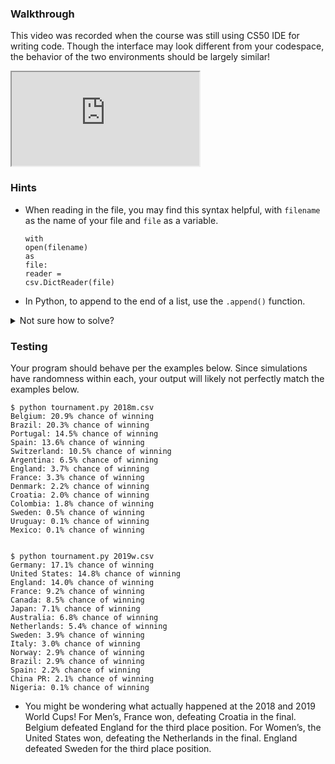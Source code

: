 
### Walkthrough

<div class="alert" data-alert="primary" role="alert"><p>This video was recorded when the course was still using CS50 IDE for writing code. Though the interface may look different from your codespace, the behavior of the two environments should be largely similar!</p></div>

<iframe allow="accelerometer; autoplay; encrypted-media; gyroscope; picture-in-picture" allowfullscreen="" class="border" data-video="" src="https://video.cs50.io/o5Bkc7gtRjo"></iframe>


### Hints

*   When reading in the file, you may find this syntax helpful, with `filename` as the name of your file and `file` as a variable. <div class="language-python highlighter-rouge"><div class="highlight"><pre class="highlight"><code><span class="k">with</span> <span class="nf">open</span><span class="p">(</span><span class="n">filename</span><span class="p">)</span> <span class="k">as</span> <span class="nb">file</span><span class="p">:</span>
      <span class="n">    reader</span> <span class="o">=</span> <span class="n">csv</span><span class="p">.</span><span class="nc">DictReader</span><span class="p">(</span><span class="nb">file</span><span class="p">)</span>
</code></pre></div>    </div>
        
    
*   In Python, to append to the end of a list, use the `.append()` function.
    

<details><summary>Not sure how to solve?</summary><iframe allow="accelerometer; autoplay; encrypted-media; gyroscope; picture-in-picture" allowfullscreen="" class="border" data-video="" src="https://video.cs50.io/Fo7Roe8hw3A"></iframe></details>


### Testing

Your program should behave per the examples below. Since simulations have randomness within each, your output will likely not perfectly match the examples below.

    $ python tournament.py 2018m.csv
    Belgium: 20.9% chance of winning
    Brazil: 20.3% chance of winning
    Portugal: 14.5% chance of winning
    Spain: 13.6% chance of winning
    Switzerland: 10.5% chance of winning
    Argentina: 6.5% chance of winning
    England: 3.7% chance of winning
    France: 3.3% chance of winning
    Denmark: 2.2% chance of winning
    Croatia: 2.0% chance of winning
    Colombia: 1.8% chance of winning
    Sweden: 0.5% chance of winning
    Uruguay: 0.1% chance of winning
    Mexico: 0.1% chance of winning
    

    $ python tournament.py 2019w.csv
    Germany: 17.1% chance of winning
    United States: 14.8% chance of winning
    England: 14.0% chance of winning
    France: 9.2% chance of winning
    Canada: 8.5% chance of winning
    Japan: 7.1% chance of winning
    Australia: 6.8% chance of winning
    Netherlands: 5.4% chance of winning
    Sweden: 3.9% chance of winning
    Italy: 3.0% chance of winning
    Norway: 2.9% chance of winning
    Brazil: 2.9% chance of winning
    Spain: 2.2% chance of winning
    China PR: 2.1% chance of winning
    Nigeria: 0.1% chance of winning
    

*   You might be wondering what actually happened at the 2018 and 2019 World Cups! For Men’s, France won, defeating Croatia in the final. Belgium defeated England for the third place position. For Women’s, the United States won, defeating the Netherlands in the final. England defeated Sweden for the third place position.
